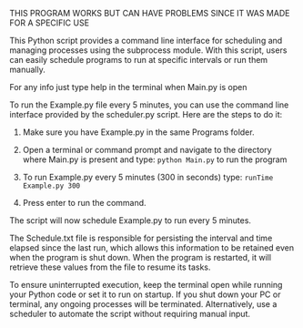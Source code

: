 THIS PROGRAM WORKS BUT CAN HAVE PROBLEMS SINCE IT WAS MADE FOR A SPECIFIC USE

This Python script provides a command line interface for scheduling and managing processes using the subprocess module. With this script, users can easily schedule programs to run at specific intervals or run them manually.

For any info just type help in the terminal when Main.py is open

To run the Example.py file every 5 minutes, you can use the command line interface provided by the scheduler.py script. Here are the steps to do it:

1. Make sure you have Example.py in the same Programs folder.

2. Open a terminal or command prompt and navigate to the directory where Main.py is present and type:
```python Main.py``` to run the program

3. To run  Example.py every 5 minutes (300 in seconds) type:
```runTime Example.py 300```

4. Press enter to run the command.

The script will now schedule Example.py to run every 5 minutes.

The Schedule.txt file is responsible for persisting the interval and time elapsed since the last run, which allows this information to be retained even when the program is shut down. When the program is restarted, it will retrieve these values from the file to resume its tasks.

To ensure uninterrupted execution, keep the terminal open while running your Python code or set it to run on startup. If you shut down your PC or terminal, any ongoing processes will be terminated. Alternatively, use a scheduler to automate the script without requiring manual input.
